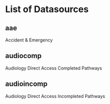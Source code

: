# List of Datasources

## aae
Accident & Emergency

## audiocomp
Audiology Direct Access Completed Pathways

## audioincomp
Audiology Direct Access Incompleted Pathways